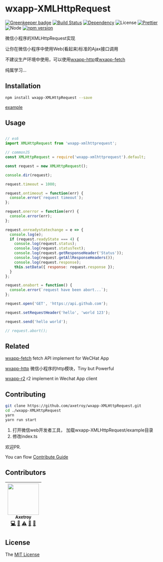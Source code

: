 # wxapp-XMLHttpRequest

[![Greenkeeper badge](https://badges.greenkeeper.io/axetroy/wxapp-XMLHttpRequest.svg)](https://greenkeeper.io/)
[![Build Status](https://travis-ci.org/axetroy/wxapp-XMLHttpRequest.svg?branch=master)](https://travis-ci.org/axetroy/wxapp-XMLHttpRequest)
[![Dependency](https://david-dm.org/axetroy/wxapp-XMLHttpRequest.svg)](https://david-dm.org/axetroy/wxapp-XMLHttpRequest)
![License](https://img.shields.io/badge/license-MIT-green.svg)
[![Prettier](https://img.shields.io/badge/Code%20Style-Prettier-green.svg)](https://github.com/prettier/prettier)
![Node](https://img.shields.io/badge/node-%3E=6.0-blue.svg?style=flat-square)
[![npm version](https://badge.fury.io/js/wxapp-XMLHttpRequest.svg)](https://badge.fury.io/js/wxapp-XMLHttpRequest)

微信小程序的XMLHttpRequest实现

让你在微信小程序中使用Web(看起来)标准的Ajax接口调用

不建议生产环境中使用，可以使用[wxapp-http](https://github.com/axetroy/wxapp-http)或[wxapp-fetch](https://github.com/axetroy/wxapp-fetch)

纯属学习...

## Installation
```bash
npm install wxapp-XMLHttpRequest --save
```

[example](https://github.com/axetroy/wxapp-XMLHttpRequest/tree/master/example)


## Usage

```javascript

// es6
import XMLHttpRequest from 'wxapp-xmlhttprequest';

// commonJS
const XMLHttpRequest = require('wxapp-xmlhttprequest').default;

const request = new XMLHttpRequest();

console.dir(request);

request.timeout = 1000;

request.ontimeout = function(err) {
  console.error(`request timeout`);
};

request.onerror = function(err) {
  console.error(err);
};

request.onreadystatechange = e => {
  console.log(e);
  if (request.readyState === 4) {
    console.log(request.status);
    console.log(request.statusText);
    console.log(request.getResponseHeader('Status'));
    console.log(request.getAllResponseHeaders());
    console.log(request.response);
    this.setData({ response: request.response });
  }
};

request.onabort = function() {
  console.error(`request have been abort...`);
};

request.open('GET', 'https://api.github.com');

request.setRequestHeader('hello', 'world 123');

request.send('hello world');

// request.abort();
```

## Related

[wxapp-fetch](https://github.com/axetroy/wxapp-fetch) fetch API implement for WeCHat App

[wxapp-http](https://github.com/axetroy/wxapp-http) 微信小程序的http模块，Tiny but Powerful

[wxapp-r2](https://github.com/axetroy/wxapp-r2) r2 implement in Wechat App client

## Contributing

```bash
git clone https://github.com/axetroy/wxapp-XMLHttpRequest.git
cd ./wxapp-XMLHttpRequest
yarn
yarn run start
```

1. 打开微信web开发者工具， 加载wxapp-XMLHttpRequest/example目录
2. 修改index.ts

欢迎PR.

You can flow [Contribute Guide](https://github.com/axetroy/wxapp-XMLHttpRequest/blob/master/contributing.md)

## Contributors

<!-- ALL-CONTRIBUTORS-LIST:START - Do not remove or modify this section -->
| [<img src="https://avatars1.githubusercontent.com/u/9758711?v=3" width="100px;"/><br /><sub>Axetroy</sub>](http://axetroy.github.io)<br />[💻](https://github.com/axetroy/wxapp-XMLHttpRequest/commits?author=axetroy "Code") [🔌](#plugin-axetroy "Plugin/utility libraries") [⚠️](https://github.com/axetroy/wxapp-XMLHttpRequest/commits?author=axetroy "Tests") [🐛](https://github.com/axetroy/wxapp-XMLHttpRequest/issues?q=author%3Aaxetroy "Bug reports") [🎨](#design-axetroy "Design") |
| :---: |
<!-- ALL-CONTRIBUTORS-LIST:END -->

## License

The [MIT License](https://github.com/axetroy/wxapp-XMLHttpRequest/blob/master/LICENSE)
